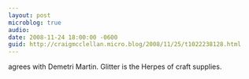 ```yaml
---
layout: post
microblog: true
audio: 
date: 2008-11-24 18:00:00 -0600
guid: http://craigmcclellan.micro.blog/2008/11/25/t1022238128.html
---
```

agrees with Demetri Martin. Glitter is the Herpes of craft supplies.
